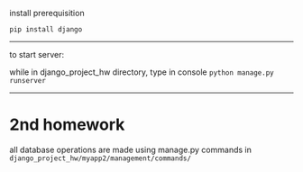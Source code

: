 install prerequisition

`pip install django`

---
to start server:

while in django_project_hw directory, type in console `python manage.py runserver`

---

# 2nd homework

all database operations are made using manage.py commands in `django_project_hw/myapp2/management/commands/`
